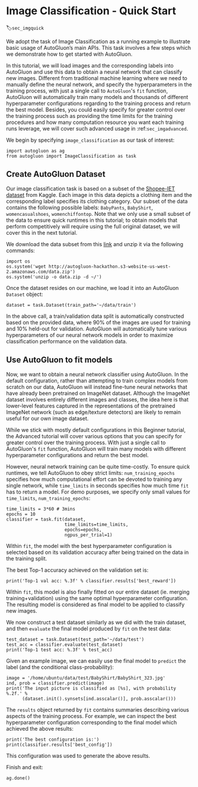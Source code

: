 # Image Classification - Quick Start
:label:`sec_imgquick`

We adopt the task of Image Classification as a running example to illustrate basic usage of AutoGluon’s main APIs. This task involves a few steps which we demonstrate how to get started with AutoGluon. 

In this tutorial, we will load images and the corresponding labels into AutoGluon and use this data to obtain a neural network that can classify new images. Different from traditional machine learning where we need to manually define the neural network, and specify the hyperparameters in the training process, with just a single call to `AutoGluon`'s `fit` function, AutoGluon will automatically train many models and thousands of different hyperparameter configurations regarding to the training process and return the best model.
Besides, you could easily specify for greater control over the training process such as providing the time limits for the training procedures and how many computation resource you want each training runs leverage, we will cover such advanced usage in :ref:`sec_imgadvanced`. 

We begin by specifying `image_classification` as our task of interest:

```{.python .input}
import autogluon as ag
from autogluon import ImageClassification as task
```

## Create AutoGluon Dataset

Our image classification task is based on a subset of the [Shopee-IET dataset](https://www.kaggle.com/c/shopee-iet-machine-learning-competition/data) from Kaggle. Each image in this data depicts a clothing item and the corresponding label specifies its clothing category.
Our subset of the data contains the following possible labels: `BabyPants`, `BabyShirt`, `womencasualshoes`, `womenchiffontop`. Note that we only use a small subset of the data to ensure quick runtimes in this tutorial; to obtain models that perform competitively will require using the full original dataset, we will cover this in the next tutorial.  

We download the data subset from this [link](../data.zip)
and unzip it via the following commands:

```{.python .input}
import os
os.system('wget http://autogluon-hackathon.s3-website-us-west-2.amazonaws.com/data.zip')
os.system('unzip -o data.zip -d ~/')
```

Once the dataset resides on our machine, we load it into an AutoGluon `Dataset` object: 

```{.python .input}
dataset = task.Dataset(train_path='~/data/train')
```

In the above call, a train/validation data split is automatically constructed based on the provided data, where 90% of the images are used for training and 10% held-out for validation. AutoGluon will automatically tune various hyperparameters of our neural network models in order to maximize classification performance on the validation data.  



## Use AutoGluon to fit models

Now, we want to obtain a neural network classifier using AutoGluon. In the default configuration, rather than attempting to train complex models from scratch on our data, AutoGluon will instead fine-tune neural networks that have already been pretrained on ImageNet dataset. Although the ImageNet dataset involves entirely different images and classes, the idea here is that lower-level features captured in the representations of the pretrained ImageNet network (such as edge/texture detectors) are likely to remain useful for our own image dataset.  

While we stick with mostly default configurations in this Beginner tutorial, the Advanced tutorial will cover various options that you can specify for greater control over the training process. With just a single call to AutoGluon's `fit` function, AutoGluon will train many models with different hyperparameter configurations and return the best model.

However, neural network training can be quite time-costly. To ensure quick runtimes, we tell AutoGluon to obey strict limits: `num_training_epochs` specifies how much computational effort can be devoted to training any single network, while `time_limits` in seconds specifies how much time `fit` has to return a model. For demo purposes, we specify only small values for `time_limits`, `num_training_epochs`:

```{.python .input}
time_limits = 3*60 # 3mins
epochs = 10
classifier = task.fit(dataset,
                      time_limits=time_limits,
                      epochs=epochs,
                      ngpus_per_trial=1)
```

Within `fit`, the model with the best hyperparameter configuration is selected based on its validation accuracy after being trained on the data in the training split.  

The best Top-1 accuracy achieved on the validation set is:

```{.python .input}
print('Top-1 val acc: %.3f' % classifier.results['best_reward'])
```

Within `fit`, this model is also finally fitted on our entire dataset (ie. merging training+validation) using the same optimal hyperparameter configuration. The resulting model is considered as final model to be applied to classify new images.

We now construct a test dataset similarly as we did with the train dataset, and then `evaluate` the final model produced by `fit` on the test data:

```{.python .input}
test_dataset = task.Dataset(test_path='~/data/test')
test_acc = classifier.evaluate(test_dataset)
print('Top-1 test acc: %.3f' % test_acc)
```

Given an example image, we can easily use the final model to `predict` the label (and the conditional class-probability):

```{.python .input}
image = '/home/ubuntu/data/test/BabyShirt/BabyShirt_323.jpg'
ind, prob = classifier.predict(image)
print('The input picture is classified as [%s], with probability %.2f.' %
      (dataset.init().synsets[ind.asscalar()], prob.asscalar()))
```

The `results` object returned by `fit` contains summaries describing various aspects of the training process.
For example, we can inspect the best hyperparameter configuration corresponding to the final model which achieved the above results:

```{.python .input}
print('The best configuration is:')
print(classifier.results['best_config'])
```

This configuration was used to generate the above results.

Finish and exit:
```{.python .input}
ag.done()
```